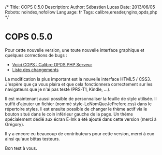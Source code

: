 /*
Title: COPS 0.5.0
Description: 
Author: Sébastien Lucas
Date: 2013/06/05
Robots: noindex,nofollow
Language: fr
Tags: calibre,ereader,nginx,opds,php
*/
# COPS 0.5.0

Pour cette nouvelle version, une toute nouvelle interface graphique et quelques corrections de bugs :

* [Voici COPS : Calibre OPDS PHP Serveur](/fr/oss/calibre-opds-php-server)
* [Liste des changements](/fr/oss/calibre-opds-php-server-changelog)

La modification la plus important est la nouvelle interface HTML5 / CSS3. J'espère que ça vous plaira et que cela fonctionnera correctement sur les navigateurs que je n'ai pas testé (PRS-T1, Kindle, ...).

Il est maintenant aussi possible de personnaliser la feuille de style utilisée. Il suffit d'ajouter un fichier (nommé style-LeNomQueJePrefere.css) dans le répertoire styles. Il est ensuite possible de changer le thème actif via le bouton situé dans le coin inférieur gauche de la page. Un thème spécialement dédié aux écran E-Ink a été ajouté dans cette version (merci à Grégory).

Il y a encore eu beaucoup de contributeurs pour cette version, merci à eux ainsi qu'aux bêtas testeurs.

Bon test à vous.

